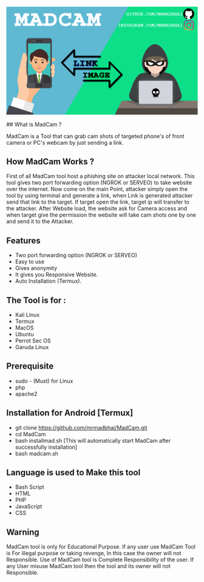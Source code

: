 <p align="center">
<a href="https://www.github.com/MrMadBhai/MadCam"><img title="MadCam" src="https://github.com/mrmadbhai/MadBhai/blob/main/MadCam.jpg"></a>
</p>
## What is MadCam ?

MadCam is a Tool that can grab cam shots of targeted phone's of front camera or PC's webcam by just sending a link.

## How MadCam Works ?
First of all MadCam tool host a phishing site on attacker local network. This tool gives two port forwarding option (NGROK or SERVEO) to take website over the internet. Now come on the main Point, attacker simply open the tool by using terminal and generate a link, when Link is generated attacker send that link to the target. If target open the link, target ip will transfer to the attacker. After Website load, the website ask for Camera access and when target give the permission the website will take cam shots one by one and send it to the Attacker.

## Features
* Two port forwarding option (NGROK or SERVEO)
* Easy to use
* Gives anonymity
* It gives you Responsive Website.
* Auto Installation (Termux).

## The Tool is for :
* Kali Linux
* Termux
* MacOS
* Ubuntu
* Perrot Sec OS
* Garuda Linux

## Prerequisite 
* sudo - (Must) for Linux
* php
* apache2

## Installation for Android [Termux]
* git clone https://github.com/mrmadbhai/MadCam.git
* cd MadCam
* bash installmad.sh [This will automatically start MadCam after successfully installation]
* bash madcam.sh

## Language is used to Make this tool
* Bash Script
* HTML
* PHP
* JavaScript
* CSS

## Warning
MadCam tool is only for Educational Purpose. If any user use MadCam Tool is For illegal purpose or taking revenge, In this case the owner will not Responsible. Use of MadCam tool is Complete Responsibility of the user. If any User misuse MadCam tool then the tool and its owner will not Responsible.
